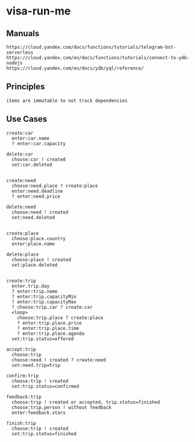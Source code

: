 # visa-run-me

## Manuals

    https://cloud.yandex.com/docs/functions/tutorials/telegram-bot-serverless
    https://cloud.yandex.com/en/docs/functions/tutorials/connect-to-ydb-nodejs
    https://cloud.yandex.com/en/docs/ydb/yql/reference/

## Principles

    items are immutable to not track dependencies

## Use Cases

    create:car
      enter:car.name
      ? enter:car.capacity

    delete:car
      choose:car ! created
      set:car.deleted


    create:need
      choose:need.place ? create:place
      enter:need.deadline
      ? enter:need.price

    delete:need
      choose:need ! created
      set:need.deleted


    create:place
      choose:place.country
      enter:place.name

    delete:place
      choose:place ! created
      set:place.deleted


    create:trip
      enter.trip.day
      ? enter:trip.name
      ? enter:trip.capacityMin
      ? enter:trip.capacityMax
      ? choose:trip.car ? create:car
      <loop>
        choose:trip.place ? create:place
        ? enter:trip.place.price
        ? enter:trip.place.time
        ? enter:trip.place.agenda
      set:trip.status=offered

    accept:trip
      choose:trip
      choose:need ! created ? create:need
      set:need.trip=trip

    confirm:trip
      choose:trip ! created
      set:trip.status=confirmed

    feedback:trip
      choose:trip ! created or accepted, trip.status=finished
      choose:trip.person ! without feedback
      enter:feedback.stars

    finish:trip
      choose:trip ! created
      set:trip.status=finished
